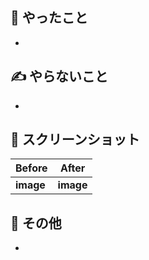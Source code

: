 ## 🙌 やったこと

<!-- このプルリクエストでやったことをリストアップする -->
<!-- 関連するIssueがあれば示す e.g. - closes #999 -->

- 

## ✍️ やらないこと

<!-- このプルリクエストで明示的にやらないことがあればリストアップする -->

- 

## 📸 スクリーンショット

<!-- 見た目の変更など、分かりやすいスクリーンショットがあれば貼り付ける -->

| Before | After |
|--------|--------|
| __image__ | __image__ | 

## 📝 その他

<!-- レビュワーへの参考情報（懸念点や注意点等があれば記載する） -->

- 
